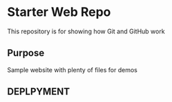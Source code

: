# Starter Web Repo

This repository is for showing how Git and GitHub work

## Purpose

Sample website with plenty of files for demos

## DEPLPYMENT
